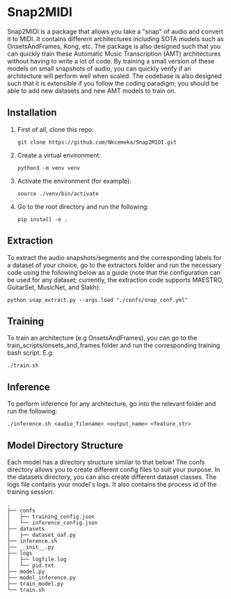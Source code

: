 # Snap2MIDI
Snap2MIDI is a package that allows you take a "snap" of audio and convert it to MIDI. It contains different architectures including SOTA models such as OnsetsAndFrames, Kong, etc. The package is also designed such that you can quickly train these Automatic Music Transcription (AMT) architectures without having to write a lot of code. By training a small version of these models on small snapshots of audio, you can quickly verify if an architecture will perform well when scaled. The codebase is also designed such that it is extensible if you follow the coding paradigm; you should be able to add new datasets and new AMT models to train on.

## Installation
1. First of all, clone this repo:

    ```
    git clone https://github.com/Nkcemeka/Snap2MIDI.git
    ```

2. Create a virtual environment:

    ```
    python3 -m venv venv
    ```

3. Activate the environment (for example):

    ```
    source ./venv/bin/activate
    ```

4. Go to the root directory and run the following:

    ```
    pip install -e .
    ```

## Extraction
To extract the audio snapshots/segments and the corresponding labels for a dataset of your choice, go to the extractors folder and run the necessary code using the following below as a guide (note that the configuration can be used for any dataset; currently, the extraction code supports MAESTRO, GuitarSet, MusicNet, and Slakh):

```
python snap_extract.py --args.load "./confs/snap_conf.yml"
```

## Training
To train an architecture (e.g OnsetsAndFrames), you can go to the train_scripts/onsets_and_frames folder
 and run the corresponding training bash script. E.g:
```
./train.sh
```

## Inference
To perform inference for any architecture, go into the relevant folder and run the following:
```
./inference.sh <audio_filename> <output_name> <feature_str>
```

## Model Directory Structure
Each model has a directory structure similar to that below! The confs directory allows you to create different config files to suit your purpose. In the datasets directory, you can also create different dataset classes. The logs file contains your model's logs. It also contains the process id of the training session.
```
.
├── confs
│   ├── training_config.json
│   └── inference_config.json
├── datasets
│   ├── dataset_oaf.py
├── inference.sh
├── __init__.py
├── logs
│   ├── logfile.log
│   └── pid.txt
├── model.py
├── model_inference.py
├── train_model.py
└── train.sh
```

